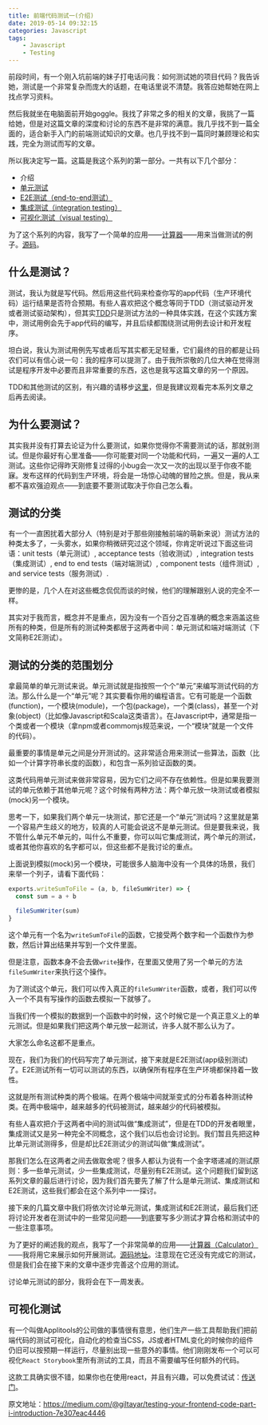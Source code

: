 ```yaml
---
title: 前端代码测试一(介绍)
date: 2019-05-14 09:32:15
categories: Javascript
tags:
    - Javascript
    - Testing
---
```


前段时间，有一个刚入坑前端的妹子打电话问我：如何测试她的项目代码？我告诉她，测试是一个非常复杂而庞大的话题，在电话里说不清楚。我答应她帮她在网上找点学习资料。

然后我就坐在电脑面前开始goggle。我找了非常之多的相关的文章，我挑了一篇给她，但是对这篇文章的深度和讨论的东西不是非常的满意。我几乎找不到一篇全面的，适合新手入门的前端测试知识的文章。也几乎找不到一篇同时兼顾理论和实践，完全为测试而写的文章。

所以我决定写一篇。这篇是我这个系列的第一部分。一共有以下几个部分：

- 介绍
- [单元测试](https://hackernoon.com/testing-your-frontend-code-part-ii-unit-testing-1d05f8d50859#.xf5q3crth)
- [E2E测试（end-to-end测试）](https://hackernoon.com/testing-your-frontend-code-part-iii-e2e-testing-e9261b56475)
- [集成测试（integration testing）](https://hackernoon.com/testing-your-frontend-code-part-iv-integration-testing-f1f4609dc4d9)
- [可视化测试（visual testing）](https://medium.com/@giltayar/testing-your-frontend-code-part-v-visual-testing-935864cfb5c7)

为了这个系列的内容，我写了一个简单的应用——[计算器](http://frontend-testing.surge.sh/)——用来当做测试的例子。[源码](https://github.com/giltayar/frontend-testing)。

## 什么是测试？

测试，我认为就是写代码。然后用这些代码来检查你写的app代码（生产环境代码）运行结果是否符合预期。有些人喜欢把这个概念等同于TDD（测试驱动开发或者测试驱动架构），但其实[TDD](https://en.wikipedia.org/wiki/Test-driven_development)只是测试方法的一种具体实践，在这个实践方案中，测试用例会先于app代码的编写，并且后续都围绕测试用例去设计和开发程序。

坦白说，我认为测试用例先写或者后写其实都无足轻重，它们最终的目的都是让码农们可以有信心说一句：我的程序可以提测了。由于我所崇敬的几位大神在觉得测试是程序开发中必要而且非常重要的东西，这也是我写这篇文章的另一个原因。

TDD和其他测试的区别，有兴趣的请移步[这里](https://martinfowler.com/articles/is-tdd-dead/)，但是我建议观看完本系列文章之后再去阅读。

## 为什么要测试？

其实我并没有打算去论证为什么要测试，如果你觉得你不需要测试的话，那就别测试。但是你最好有心里准备——你可能要对同一个功能和代码，一遍又一遍的人工测试。这些你记得昨天刚修复过得的小bug会一次又一次的出现以至于你夜不能寐。发布这样的代码到生产环境，将会是一场惊心动魄的冒险之旅。但是，我从来都不喜欢强迫观点——到底要不要测试取决于你自己怎么看。

## 测试的分类

有一个一直困扰着大部分人（特别是对于那些刚接触前端的萌新来说）测试方法的种类太多了，一头雾水，如果你稍微研究过这个领域，你肯定听说过下面这些词语：unit tests（单元测试）, acceptance tests（验收测试）, integration tests（集成测试）, end to end tests（端对端测试）, component tests（组件测试）, and service tests（服务测试）.

更惨的是，几个人在对这些概念侃侃而谈的时候，他们的理解跟别人说的完全不一样。

其实对于我而言，概念并不是重点，因为没有一个百分之百准确的概念来涵盖这些所有的种类，但是所有的测试种类都居于这两者中间：单元测试和端对端测试（下文简称E2E测试）。

## 测试的分类的范围划分

拿最简单的单元测试来说。单元测试就是指按照一个个“单元”来编写测试代码的方法。那么什么是一个“单元”呢？其实要看你用的编程语言。它有可能是一个函数(function)，一个模块(module)，一个包(package)，一个类(class)，甚至一个对象(object)（比如像Javascript和Scala这类语言）。在Javascript中，通常是指一个类或者一个模块（拿npm或者commomjs规范来说，一个“模块”就是一个文件的代码）。

最重要的事情是单元之间是分开测试的。这非常适合用来测试一些算法，函数（比如一个计算字符串长度的函数），和包含一系列验证函数的类。

这类代码用单元测试来做非常容易，因为它们之间不存在依赖性。但是如果我要测试的单元依赖于其他单元呢？这个时候有两种方法：两个单元放一块测试或者模拟(mock)另一个模块。

思考一下，如果我们两个单元一块测试，那它还是一个“单元”测试吗？这里就是第一个容易产生歧义的地方，较真的人可能会说这不是单元测试。但是要我来说，我不管什么单元不单元的，叫什么不重要，你可以叫它集成测试，两个单元的测试，或者其他你喜欢的名字都可以，但这些都不是我讨论的重点。

上面说到模拟(mock)另一个模块，可能很多人脑海中没有一个具体的场景，我们来举一个列子，请看下面代码：

```js
exports.writeSumToFile = (a, b, fileSumWriter) => {
  const sum = a + b

  fileSumWriter(sum)
}
```

这个单元有一个名为`writeSumToFile`的函数，它接受两个数字和一个函数作为参数，然后计算出结果并写到一个文件里面。

但是注意，函数本身不会去做`write`操作，在里面又使用了另一个单元的方法`fileSumWriter`来执行这个操作。

为了测试这个单元，我们可以传入真正的`fileSumWriter`函数，或者，我们可以传入一个不具有写操作的函数去模拟一下就够了。

当我们传一个模拟的数据到一个函数中的时候，这个时候它是一个真正意义上的单元测试。但是如果我们把这两个单元放一起测试，许多人就不那么认为了。

大家怎么命名这都不是重点。

现在，我们为我们的代码写完了单元测试，接下来就是E2E测试(app级别测试)了。E2E测试所有一切可以测试的东西，以确保所有程序在生产环境都保持着一致性。

这就是所有测试种类的两个极端。在两个极端中间就渐变式的分布着各种测试种类。在两中极端中，越来越多的代码被测试，越来越少的代码被模拟。

有些人喜欢把介于这两者中间的测试叫做“集成测试”，但是在TDD的开发者眼里，集成测试又是另一种完全不同概念，这个我们以后也会讨论到。我们暂且先把这种比单元测试测得多，但是却比E2E测试少的测试叫做“集成测试”。

那我们怎么在这两者之间去做取舍呢？很多人都认为说有一个金字塔递减的测试原则：多一些单元测试，少一些集成测试，尽量别有E2E测试。这个问题我们留到这系列文章的最后进行讨论，因为我们首先要先了解了什么是单元测试、集成测试和E2E测试，这些我们都会在这个系列中一一探讨。

接下来的几篇文章中我们将依次讨论单元测试，集成测试和E2E测试，最后我们还将讨论开发者在测试中的一些常见问题——到底要写多少测试才算合格和测试中的一些注意事项。

为了更好的阐述我的观点，我写了一个非常简单的应用——[计算器（Calculator）](http://frontend-testing.surge.sh/)——我将用它来展示如何开展测试。[源码地址](https://github.com/giltayar/frontend-testing)。注意现在它还没有完成它的测试，但是我们会在接下来的文章中逐步完善这个应用的测试。

讨论单元测试的部分，我将会在下一周发表。

## 可视化测试

有一个叫做Applitools的公司做的事情很有意思，他们生产一些工具帮助我们把前端代码的测试可视化，自动化的检查当CSS，JS或者HTML变化的时候你的组件仍旧可以按预期一样运行，尽量别出现一些意外的事情。他们刚刚发布一个可以可视化`React Storybook`里所有测试的工具，而且不需要编写任何额外的代码。

这款工具确实很不错，如果你也在使用react，并且有兴趣，可以免费试试：[传送门](http://testautomation.applitools.com/post/170337956797/visually-testing-react-components-using-the-eyes?utm_source=SOF&utm_medium=GT)。

原文地址：https://medium.com/@giltayar/testing-your-frontend-code-part-i-introduction-7e307eac4446

